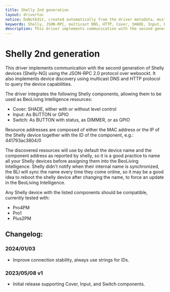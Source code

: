 ```yaml
---
title: Shelly 2nd generation
layout: drivertoc
notice: DoNotEdit, created automatically from the driver metadata, must be updated on the driver itself
keywords: Shelly, JSON-RPC, multicast DNS, HTTP, Cover, SHADE, Input, BUTTON, GPIO, Switch, DIMMER
description: This driver implements communication with the second generation of Shelly devices using the JSON-RPC 2.0 protocol over websockt managing covers, inputs and switches.
---
```

# Shelly 2nd generation

This driver implements communication with the second generation of Shelly devices (Shelly-NG) using the JSON-RPC 2.0 protocol over websockt. It also implements device discovery using multicast DNS and HTTP protocol to query the device capabilities.

The driver integrates the following Shelly components, allowing them to be used as BeoLiving Intelligence resources:

- Cover: SHADE, either with or without level control
- Input: As BUTTON or GPIO
- Switch: As BUTTON with status, as DIMMER, or as GPIO

Resource addresses are composed of either the MAC address or the IP of the Shelly device together with the ID of the component, e.g.: 441793ac3804/0

The discovered resources will use by default the device name and the component address as reported by shelly, so it is a good practice to name all your Shelly devices before assigning them into the BeoLiving Intelligence. Shelly didn't notify when their internal name is synchronized, the BLI will sync the name every time they come online, so it may be a good idea to reboot the shelly device after changing the name, to force an update in the BeoLiving Intelligence.

Any Shelly device with the listed components should be compatible, currently tested with:

- Pro4PM
- Pro1
- Plus2PM

## Changelog:
### 2024/01/03 
- Improve connection stability, always use strings for IDs.


### 2023/05/08 v1 
  - Initial release supporting Cover, Input, and Switch components.

